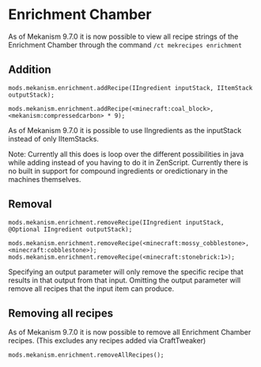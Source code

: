 # Enrichment Chamber

As of Mekanism 9.7.0 it is now possible to view all recipe strings of the Enrichment Chamber through the command `/ct mekrecipes enrichment`

Addition
------
```
mods.mekanism.enrichment.addRecipe(IIngredient inputStack, IItemStack outputStack);

mods.mekanism.enrichment.addRecipe(<minecraft:coal_block>, <mekanism:compressedcarbon> * 9);
```
As of Mekanism 9.7.0 it is possible to use IIngredients as the inputStack instead of only IItemStacks.

Note: Currently all this does is loop over the different possibilities in java while adding instead of you having to do it in ZenScript. Currently there is no built in support for compound ingredients or oredictionary in the machines themselves.

Removal
------
```
mods.mekanism.enrichment.removeRecipe(IIngredient inputStack, @Optional IIngredient outputStack);

mods.mekanism.enrichment.removeRecipe(<minecraft:mossy_cobblestone>, <minecraft:cobblestone>);
mods.mekanism.enrichment.removeRecipe(<minecraft:stonebrick:1>);
```
Specifying an output parameter will only remove the specific recipe that results in that output from that input. Omitting the output parameter will remove all recipes that the input item can produce.

Removing all recipes
------
As of Mekanism 9.7.0 it is now possible to remove all Enrichment Chamber recipes. (This excludes any recipes added via CraftTweaker)
```
mods.mekanism.enrichment.removeAllRecipes();
```